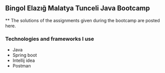 ## Bingol Elazığ Malatya Tunceli Java Bootcamp
** The solutions of the assignments given during the bootcamp are posted here. 

### Technologies and frameworks I use
- Java
- Spring boot
- Intellij idea
- Postman
